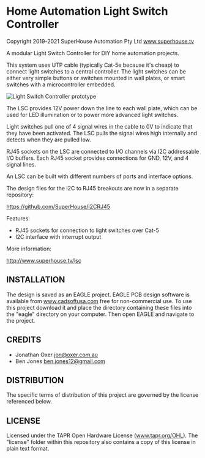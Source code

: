Home Automation Light Switch Controller
=======================================

Copyright 2019-2021 SuperHouse Automation Pty Ltd  www.superhouse.tv

A modular Light Switch Controller for DIY home automation projects.

This system uses UTP cable (typically Cat-5e because it's cheap) to
connect light switches to a central controller. The light switches
can be either very simple buttons or switches mounted in wall plates,
or smart switches with a microcontroller embedded.

![Light Switch Controller prototype](Images/LSC-prototype.jpg)

The LSC provides 12V power down the line to each wall plate, which can
be used for LED illumination or to power more advanced light switches.

Light switches pull one of 4 signal wires in the cable to 0V to indicate
that they have been activated. The LSC pulls the signal wires high
internally and detects when they are pulled low.

RJ45 sockets on the LSC are connected to I/O channels via I2C
addressable I/O buffers. Each RJ45 socket provides connections for
GND, 12V, and 4 signal lines.

An LSC can be built with different numbers of ports and interface
options.

The design files for the I2C to RJ45 breakouts are now in a separate
repository:

  https://github.com/SuperHouse/I2CRJ45

Features:

 * RJ45 sockets for connection to light switches over Cat-5
 * I2C interface with interrupt output

More information:

  http://www.superhouse.tv/lsc

INSTALLATION
------------
The design is saved as an EAGLE project. EAGLE PCB design software is
available from www.cadsoftusa.com free for non-commercial use. To use
this project download it and place the directory containing these files
into the "eagle" directory on your computer. Then open EAGLE and
navigate to the project.


CREDITS
-------
 * Jonathan Oxer jon@oxer.com.au
 * Ben Jones <ben.jones12@gmail.com>


DISTRIBUTION
------------
The specific terms of distribution of this project are governed by the
license referenced below.


LICENSE
-------
Licensed under the TAPR Open Hardware License (www.tapr.org/OHL).
The "license" folder within this repository also contains a copy of
this license in plain text format.
